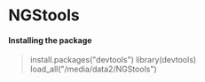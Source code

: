# NGStools


#### Installing the package  

> install.packages("devtools")
> library(devtools)
> load_all("/media/data2/NGStools")
